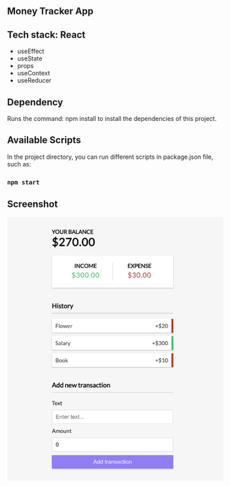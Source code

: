 ## Money Tracker App

## Tech stack: React

- useEffect
- useState
- props
- useContext
- useReducer

## Dependency

Runs the command: npm install to install the dependencies of this project.

## Available Scripts

In the project directory, you can run different scripts in package.json file, such as:

### `npm start`

## Screenshot

![image](/images/trackRecord.png)
